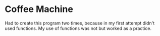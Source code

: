 # Coffee Machine

Had to create this program two times, because in my first attempt didn't used functions. My use of functions was not
but worked as a practice.

